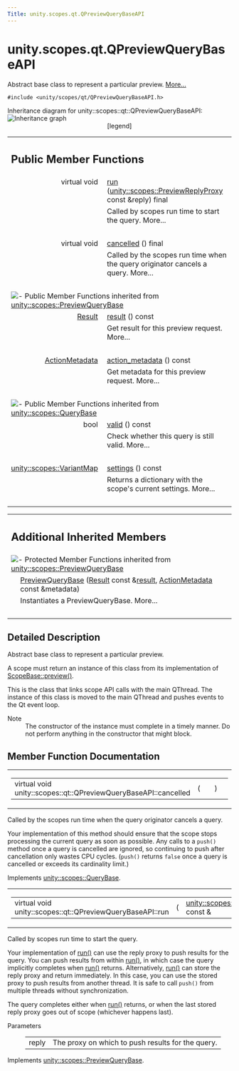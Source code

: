 ```yaml
---
Title: unity.scopes.qt.QPreviewQueryBaseAPI
---
```


# unity.scopes.qt.QPreviewQueryBaseAPI

<p>Abstract base class to represent a particular preview.  
<a href="#details">More...</a></p>
<p><code>#include &lt;unity/scopes/qt/QPreviewQueryBaseAPI.h&gt;</code></p>
Inheritance diagram for unity::scopes::qt::QPreviewQueryBaseAPI:
<img src="https://developer.ubuntu.com/static/devportal_uploaded/59928be2-e085-4f6c-aa40-d5b361fd9318-../unity.scopes.qt.QPreviewQueryBaseAPI/classunity_1_1scopes_1_1qt_1_1_q_preview_query_base_a_p_i__inherit__graph.png" border="0" usemap="#unity_1_1scopes_1_1qt_1_1_q_preview_query_base_a_p_i_inherit__map" alt="Inheritance graph"/>
<map name="unity_1_1scopes_1_1qt_1_1_q_preview_query_base_a_p_i_inherit__map" id="unity_1_1scopes_1_1qt_1_1_q_preview_query_base_a_p_i_inherit__map">
<area shape="rect" id="node3" href="https://developer.ubuntu.com../classunity_1_1scopes_1_1_preview_query_base.html" title="Abstract base class to represent a particular preview. " alt="" coords="103,80,333,107"/><area shape="rect" id="node4" href="https://developer.ubuntu.com../classunity_1_1scopes_1_1_query_base.html" title="Abstract server&#45;side base interface for a query that is executed inside a scope. " alt="" coords="127,5,309,32"/></map>
<center><span class="legend">[legend]</span></center>
<table class="memberdecls">
<tr class="heading"><td colspan="2"><h2 class="groupheader">
Public Member Functions</h2></td></tr>
<tr class="memitem:ab9aea9df41977a7d999967e525b3b3cf"><td class="memItemLeft" align="right" valign="top">virtual void&#160;</td><td class="memItemRight" valign="bottom"><a class="el" href="#ab9aea9df41977a7d999967e525b3b3cf">run</a> (<a class="el" href="unity.scopes.md#a7b46ef0e880da4c75314fe60bdd55754">unity::scopes::PreviewReplyProxy</a> const &amp;reply) final</td></tr>
<tr class="memdesc:ab9aea9df41977a7d999967e525b3b3cf"><td class="mdescLeft">&#160;</td><td class="mdescRight">Called by scopes run time to start the query.  More...<br /></td></tr>
<tr class="separator:ab9aea9df41977a7d999967e525b3b3cf"><td class="memSeparator" colspan="2">&#160;</td></tr>
<tr class="memitem:ac68c5e63e55f818a31a358c8f87ccdeb"><td class="memItemLeft" align="right" valign="top">virtual void&#160;</td><td class="memItemRight" valign="bottom"><a class="el" href="#ac68c5e63e55f818a31a358c8f87ccdeb">cancelled</a> () final</td></tr>
<tr class="memdesc:ac68c5e63e55f818a31a358c8f87ccdeb"><td class="mdescLeft">&#160;</td><td class="mdescRight">Called by the scopes run time when the query originator cancels a query.  More...<br /></td></tr>
<tr class="separator:ac68c5e63e55f818a31a358c8f87ccdeb"><td class="memSeparator" colspan="2">&#160;</td></tr>
<tr class="inherit_header pub_methods_classunity_1_1scopes_1_1_preview_query_base"><td colspan="2" onclick="javascript:toggleInherit('pub_methods_classunity_1_1scopes_1_1_preview_query_base')"><img src="https://developer.ubuntu.com/static/devportal_uploaded/801f1449-d8a5-4b20-9d9e-0ba7cfde33a0-../unity.scopes.qt.QPreviewQueryBaseAPI/closed.png" alt="-"/>&#160;Public Member Functions inherited from <a class="el" href="unity.scopes.PreviewQueryBase.md">unity::scopes::PreviewQueryBase</a></td></tr>
<tr class="memitem:af6887f9d12ffb69c94b2ddab8c1f99ba inherit pub_methods_classunity_1_1scopes_1_1_preview_query_base"><td class="memItemLeft" align="right" valign="top"><a class="el" href="unity.scopes.Result.md">Result</a>&#160;</td><td class="memItemRight" valign="bottom"><a class="el" href="unity.scopes.PreviewQueryBase.md#af6887f9d12ffb69c94b2ddab8c1f99ba">result</a> () const </td></tr>
<tr class="memdesc:af6887f9d12ffb69c94b2ddab8c1f99ba inherit pub_methods_classunity_1_1scopes_1_1_preview_query_base"><td class="mdescLeft">&#160;</td><td class="mdescRight">Get result for this preview request.  More...<br /></td></tr>
<tr class="separator:af6887f9d12ffb69c94b2ddab8c1f99ba inherit pub_methods_classunity_1_1scopes_1_1_preview_query_base"><td class="memSeparator" colspan="2">&#160;</td></tr>
<tr class="memitem:a40f82d521b7c31a3b29f4c1143242d62 inherit pub_methods_classunity_1_1scopes_1_1_preview_query_base"><td class="memItemLeft" align="right" valign="top"><a class="el" href="unity.scopes.ActionMetadata.md">ActionMetadata</a>&#160;</td><td class="memItemRight" valign="bottom"><a class="el" href="unity.scopes.PreviewQueryBase.md#a40f82d521b7c31a3b29f4c1143242d62">action_metadata</a> () const </td></tr>
<tr class="memdesc:a40f82d521b7c31a3b29f4c1143242d62 inherit pub_methods_classunity_1_1scopes_1_1_preview_query_base"><td class="mdescLeft">&#160;</td><td class="mdescRight">Get metadata for this preview request.  More...<br /></td></tr>
<tr class="separator:a40f82d521b7c31a3b29f4c1143242d62 inherit pub_methods_classunity_1_1scopes_1_1_preview_query_base"><td class="memSeparator" colspan="2">&#160;</td></tr>
<tr class="inherit_header pub_methods_classunity_1_1scopes_1_1_query_base"><td colspan="2" onclick="javascript:toggleInherit('pub_methods_classunity_1_1scopes_1_1_query_base')"><img src="https://developer.ubuntu.com/static/devportal_uploaded/8c1f042b-b680-4407-9c22-3b7824cd2f7d-../unity.scopes.qt.QPreviewQueryBaseAPI/closed.png" alt="-"/>&#160;Public Member Functions inherited from <a class="el" href="unity.scopes.QueryBase.md">unity::scopes::QueryBase</a></td></tr>
<tr class="memitem:a095e61eabe2042eeea5c4df1a444d7d4 inherit pub_methods_classunity_1_1scopes_1_1_query_base"><td class="memItemLeft" align="right" valign="top">bool&#160;</td><td class="memItemRight" valign="bottom"><a class="el" href="unity.scopes.QueryBase.md#a095e61eabe2042eeea5c4df1a444d7d4">valid</a> () const </td></tr>
<tr class="memdesc:a095e61eabe2042eeea5c4df1a444d7d4 inherit pub_methods_classunity_1_1scopes_1_1_query_base"><td class="mdescLeft">&#160;</td><td class="mdescRight">Check whether this query is still valid.  More...<br /></td></tr>
<tr class="separator:a095e61eabe2042eeea5c4df1a444d7d4 inherit pub_methods_classunity_1_1scopes_1_1_query_base"><td class="memSeparator" colspan="2">&#160;</td></tr>
<tr class="memitem:ab6a25ba587387a7f490b8b5a081e9ed6 inherit pub_methods_classunity_1_1scopes_1_1_query_base"><td class="memItemLeft" align="right" valign="top"><a class="el" href="unity.scopes.md#ad5d8ccfa11a327fca6f3e4cee11f4c10">unity::scopes::VariantMap</a>&#160;</td><td class="memItemRight" valign="bottom"><a class="el" href="unity.scopes.QueryBase.md#ab6a25ba587387a7f490b8b5a081e9ed6">settings</a> () const </td></tr>
<tr class="memdesc:ab6a25ba587387a7f490b8b5a081e9ed6 inherit pub_methods_classunity_1_1scopes_1_1_query_base"><td class="mdescLeft">&#160;</td><td class="mdescRight">Returns a dictionary with the scope's current settings.  More...<br /></td></tr>
<tr class="separator:ab6a25ba587387a7f490b8b5a081e9ed6 inherit pub_methods_classunity_1_1scopes_1_1_query_base"><td class="memSeparator" colspan="2">&#160;</td></tr>
</table><table class="memberdecls">
<tr class="heading"><td colspan="2"><h2 class="groupheader">
Additional Inherited Members</h2></td></tr>
<tr class="inherit_header pro_methods_classunity_1_1scopes_1_1_preview_query_base"><td colspan="2" onclick="javascript:toggleInherit('pro_methods_classunity_1_1scopes_1_1_preview_query_base')"><img src="https://developer.ubuntu.com/static/devportal_uploaded/03f089e7-4830-472a-befe-3ea0bc1c17bb-../unity.scopes.qt.QPreviewQueryBaseAPI/closed.png" alt="-"/>&#160;Protected Member Functions inherited from <a class="el" href="unity.scopes.PreviewQueryBase.md">unity::scopes::PreviewQueryBase</a></td></tr>
<tr class="memitem:acb87c2d6c81760696d75e9f0a378d6e7 inherit pro_methods_classunity_1_1scopes_1_1_preview_query_base"><td class="memItemLeft" align="right" valign="top">&#160;</td><td class="memItemRight" valign="bottom"><a class="el" href="unity.scopes.PreviewQueryBase.md#acb87c2d6c81760696d75e9f0a378d6e7">PreviewQueryBase</a> (<a class="el" href="unity.scopes.Result.md">Result</a> const &amp;<a class="el" href="unity.scopes.PreviewQueryBase.md#af6887f9d12ffb69c94b2ddab8c1f99ba">result</a>, <a class="el" href="unity.scopes.ActionMetadata.md">ActionMetadata</a> const &amp;metadata)</td></tr>
<tr class="memdesc:acb87c2d6c81760696d75e9f0a378d6e7 inherit pro_methods_classunity_1_1scopes_1_1_preview_query_base"><td class="mdescLeft">&#160;</td><td class="mdescRight">Instantiates a PreviewQueryBase.  More...<br /></td></tr>
<tr class="separator:acb87c2d6c81760696d75e9f0a378d6e7 inherit pro_methods_classunity_1_1scopes_1_1_preview_query_base"><td class="memSeparator" colspan="2">&#160;</td></tr>
</table>
<a name="details" id="details"></a><h2 class="groupheader">Detailed Description</h2>
<p>Abstract base class to represent a particular preview. </p>
<p>A scope must return an instance of this class from its implementation of <a class="el" href="unity.scopes.ScopeBase.md#a154b9b4cfc0f40572cfec60dd819396f" title="Invoked when a scope is requested to create a preview for a particular result. ">ScopeBase::preview()</a>.</p>
<p>This is the class that links scope API calls with the main QThread. The instance of this class is moved to the main QThread and pushes events to the Qt event loop.</p>
<dl class="section note"><dt>Note</dt><dd>The constructor of the instance must complete in a timely manner. Do not perform anything in the constructor that might block. </dd></dl>
<h2 class="groupheader">Member Function Documentation</h2>
<table class="mlabels">
<tr>
<td class="mlabels-left">
<table class="memname">
<tr>
<td class="memname">virtual void unity::scopes::qt::QPreviewQueryBaseAPI::cancelled </td>
<td>(</td>
<td class="paramname"></td><td>)</td>
<td></td>
</tr>
</table>
</td>
<td class="mlabels-right">
<span class="mlabels"><span class="mlabel">final</span><span class="mlabel">virtual</span></span>  </td>
</tr>
</table>
<p>Called by the scopes run time when the query originator cancels a query. </p>
<p>Your implementation of this method should ensure that the scope stops processing the current query as soon as possible. Any calls to a <code>push()</code> method once a query is cancelled are ignored, so continuing to push after cancellation only wastes CPU cycles. (<code>push()</code> returns <code>false</code> once a query is cancelled or exceeds its cardinality limit.) </p>
<p>Implements <a class="el" href="unity.scopes.QueryBase.md#a596b19dbfd6efe96b834be75a9b64c68">unity::scopes::QueryBase</a>.</p>
<table class="mlabels">
<tr>
<td class="mlabels-left">
<table class="memname">
<tr>
<td class="memname">virtual void unity::scopes::qt::QPreviewQueryBaseAPI::run </td>
<td>(</td>
<td class="paramtype"><a class="el" href="unity.scopes.md#a7b46ef0e880da4c75314fe60bdd55754">unity::scopes::PreviewReplyProxy</a> const &amp;&#160;</td>
<td class="paramname"><em>reply</em></td><td>)</td>
<td></td>
</tr>
</table>
</td>
<td class="mlabels-right">
<span class="mlabels"><span class="mlabel">final</span><span class="mlabel">virtual</span></span>  </td>
</tr>
</table>
<p>Called by scopes run time to start the query. </p>
<p>Your implementation of <a class="el" href="#ab9aea9df41977a7d999967e525b3b3cf" title="Called by scopes run time to start the query. ">run()</a> can use the reply proxy to push results for the query. You can push results from within <a class="el" href="#ab9aea9df41977a7d999967e525b3b3cf" title="Called by scopes run time to start the query. ">run()</a>, in which case the query implicitly completes when <a class="el" href="#ab9aea9df41977a7d999967e525b3b3cf" title="Called by scopes run time to start the query. ">run()</a> returns. Alternatively, <a class="el" href="#ab9aea9df41977a7d999967e525b3b3cf" title="Called by scopes run time to start the query. ">run()</a> can store the reply proxy and return immediately. In this case, you can use the stored proxy to push results from another thread. It is safe to call <code>push()</code> from multiple threads without synchronization.</p>
<p>The query completes either when <a class="el" href="#ab9aea9df41977a7d999967e525b3b3cf" title="Called by scopes run time to start the query. ">run()</a> returns, or when the last stored reply proxy goes out of scope (whichever happens last).</p>
<dl class="params"><dt>Parameters</dt><dd>
<table class="params">
<tr><td class="paramname">reply</td><td>The proxy on which to push results for the query. </td></tr>
</table>
</dd>
</dl>
<p>Implements <a class="el" href="unity.scopes.PreviewQueryBase.md#a81b89daf29cd1ada55286f2a3a871347">unity::scopes::PreviewQueryBase</a>.</p>
